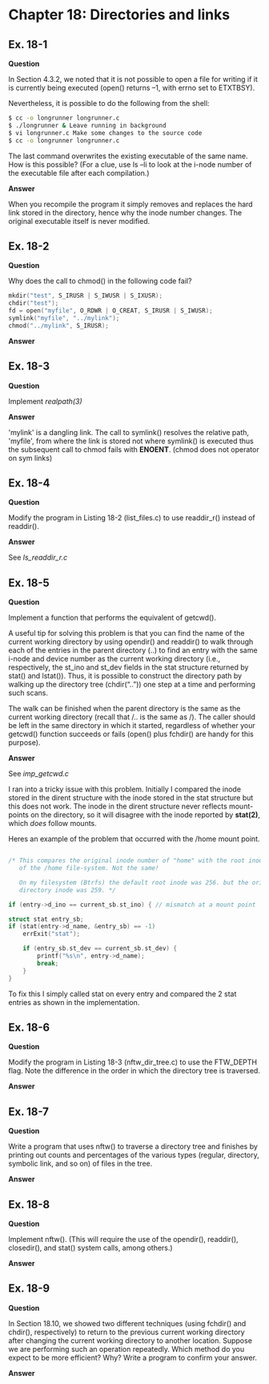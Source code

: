 # Chapter 18: Directories and links
## Ex. 18-1

**Question**

In Section 4.3.2, we noted that it is not possible to open a file for writing if it is
currently being executed (open() returns –1, with errno set to ETXTBSY).

Nevertheless, it is possible to do the following from the shell:

```bash
$ cc -o longrunner longrunner.c
$ ./longrunner & Leave running in background
$ vi longrunner.c Make some changes to the source code
$ cc -o longrunner longrunner.c
```

The last command overwrites the existing executable of the same name. How is this
possible? (For a clue, use ls –li to look at the i-node number of the executable file
after each compilation.)

**Answer**

When you recompile the program it simply removes and replaces the hard
link stored in the directory, hence why the inode number changes.
The original executable itself is never modified.

## Ex. 18-2

**Question**

Why does the call to chmod() in the following code fail?

```c
mkdir("test", S_IRUSR | S_IWUSR | S_IXUSR);
chdir("test");
fd = open("myfile", O_RDWR | O_CREAT, S_IRUSR | S_IWUSR);
symlink("myfile", "../mylink");
chmod("../mylink", S_IRUSR);
```

**Answer**



## Ex. 18-3

**Question**

Implement *realpath(3)*

**Answer**

'mylink' is a dangling link. The call to symlink() resolves the
relative path, 'myfile', from where the link is stored not where
symlink() is executed thus the subsequent call to chmod fails with
**ENOENT**. (chmod does not operator on sym links)

## Ex. 18-4

**Question**

Modify the program in Listing 18-2 (list_files.c) to use readdir_r()
instead of readdir().

**Answer**

See *ls_readdir_r.c*

## Ex. 18-5

**Question**

Implement a function that performs the equivalent of getcwd().

A useful tip for solving this problem is that you can find the name of the
current working directory by using opendir() and readdir() to walk through
each of the entries in the parent directory (..) to find an entry with the
same i-node and device number as the current working directory (i.e.,
respectively, the st_ino and st_dev fields in the stat structure returned
by stat() and lstat()). Thus, it is possible to construct the directory
path by walking up the directory tree (chdir(“..”)) one step at a time and
performing such scans.

The walk can be finished when the parent directory is the same as the current
working directory (recall that /.. is the same as /). The caller should be
left in the same directory in which it started, regardless of whether your
getcwd() function succeeds or fails (open() plus fchdir() are handy for this
purpose).

**Answer**

See *imp_getcwd.c*

I ran into a tricky issue with this problem. Initially I compared the inode
stored in the dirent structure with the inode stored in the stat structure
but this does not work. The inode in the dirent structure never reflects
mount-points on the directory, so it will disagree with the inode reported
by **stat(2)**, which *does* follow mounts.

Heres an example of the problem that occurred with the /home mount point.
```cpp

/* This compares the original inode number of "home" with the root inode
   of the /home file-system. Not the same!

   On my filesystem (Btrfs) the default root inode was 256. but the original
   directory inode was 259. */

if (entry->d_ino == current_sb.st_ino) { // mismatch at a mount point

struct stat entry_sb;
if (stat(entry->d_name, &entry_sb) == -1)
    errExit("stat");

    if (entry_sb.st_dev == current_sb.st_dev) {
        printf("%s\n", entry->d_name);
        break;
    }
}
```

To fix this I simply called stat on every entry and compared the 2 stat entries
as shown in the implementation.

## Ex. 18-6

**Question**

Modify the program in Listing 18-3 (nftw_dir_tree.c) to use the FTW_DEPTH flag. Note
the difference in the order in which the directory tree is traversed.

**Answer**



## Ex. 18-7

**Question**

Write a program that uses nftw() to traverse a directory tree and finishes by
printing out counts and percentages of the various types (regular, directory,
symbolic link, and so on) of files in the tree.

**Answer**



## Ex. 18-8

**Question**

Implement nftw(). (This will require the use of the opendir(), readdir(), closedir(), and
stat() system calls, among others.)

**Answer**



## Ex. 18-9

**Question**

In Section 18.10, we showed two different techniques (using fchdir() and chdir(),
respectively) to return to the previous current working directory after changing the
current working directory to another location. Suppose we are performing such an
operation repeatedly. Which method do you expect to be more efficient? Why?
Write a program to confirm your answer.

**Answer**


